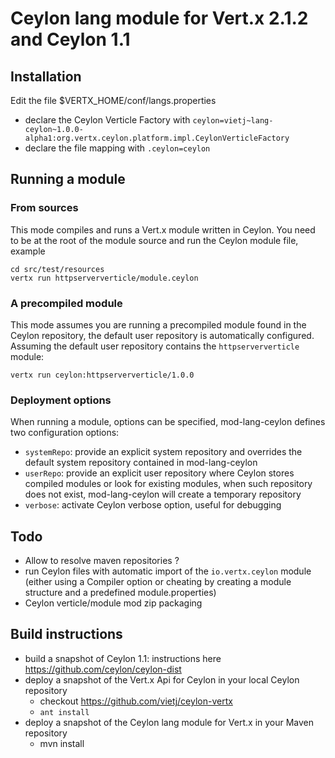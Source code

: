 # Ceylon lang module for Vert.x 2.1.2 and Ceylon 1.1

## Installation

Edit the file $VERTX_HOME/conf/langs.properties

- declare the Ceylon Verticle Factory with `ceylon=vietj~lang-ceylon~1.0.0-alpha1:org.vertx.ceylon.platform.impl.CeylonVerticleFactory`
- declare the file mapping with `.ceylon=ceylon`

## Running a module

### From sources

This mode compiles and runs a Vert.x module written in Ceylon. You need to be at the root of the module source
and run the Ceylon module file, example

~~~~
cd src/test/resources
vertx run httpserververticle/module.ceylon
~~~~

### A precompiled module

This mode assumes you are running a precompiled module found in the Ceylon repository, the default user repository
is automatically configured. Assuming the default user repository contains the `httpserververticle` module:

~~~~
vertx run ceylon:httpserververticle/1.0.0
~~~~

### Deployment options

When running a module, options can be specified, mod-lang-ceylon defines two configuration options:

- `systemRepo`: provide an explicit system repository and overrides the default system repository contained in mod-lang-ceylon
- `userRepo`: provide an explicit user repository where Ceylon stores compiled modules or look for existing modules, when
such repository does not exist, mod-lang-ceylon will create a temporary repository
- `verbose`: activate Ceylon verbose option, useful for debugging

## Todo

- Allow to resolve maven repositories ?
- run Ceylon files with automatic import of the `io.vertx.ceylon` module (either using a Compiler option or cheating
by creating a module structure and a predefined module.properties)
- Ceylon verticle/module mod zip packaging

## Build instructions

- build a snapshot of Ceylon 1.1: instructions here https://github.com/ceylon/ceylon-dist
- deploy a snapshot of the Vert.x Api for Ceylon in your local Ceylon repository
    - checkout https://github.com/vietj/ceylon-vertx
    - `ant install`
- deploy a snapshot of the Ceylon lang module for Vert.x in your Maven repository
    - mvn install

